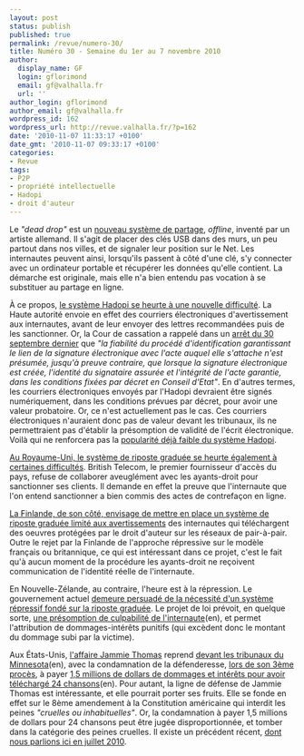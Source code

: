 ```yaml
---
layout: post
status: publish
published: true
permalink: /revue/numero-30/
title: Numéro 30 - Semaine du 1er au 7 novembre 2010
author:
  display_name: GF
  login: gflorimond
  email: gf@valhalla.fr
  url: ''
author_login: gflorimond
author_email: gf@valhalla.fr
wordpress_id: 162
wordpress_url: http://revue.valhalla.fr/?p=162
date: '2010-11-07 11:33:17 +0100'
date_gmt: '2010-11-07 09:33:17 +0100'
categories:
- Revue
tags:
- P2P
- propriété intellectuelle
- Hadopi
- droit d'auteur
---
```

<p>Le <i>"dead drop"</i> est un <a href="http://www.pcinpact.com/actu/news/60175-deaddrops-hadopi-clef-usb-mur.htm">nouveau système de partage</a>, <i>offline</i>, inventé par un artiste allemand. Il s'agit de placer des clés USB dans des murs, un peu partout dans nos villes, et de signaler leur position sur le Net. Les internautes peuvent ainsi, lorsqu'ils passent à côté d'une clé, s'y connecter avec un ordinateur portable et récupérer les données qu'elle contient. La démarche est originale, mais elle n'a bien entendu pas vocation à se substituer au partage en ligne. </p>
<p>À ce propos, <a href="http://www.pcinpact.com/actu/news/60172-cour-cassation-email-validite-hadopi.htm">le système Hadopi se heurte à une nouvelle difficulté</a>. La Haute autorité envoie en effet des courriers électroniques d'avertissement aux internautes, avant de leur envoyer des lettres recommandées puis de les sanctionner. Or, la Cour de cassation a rappelé dans un <a href="http://www.legifrance.gouv.fr/affichJuriJudi.do?oldAction=rechJuriJudi&idTexte=JURITEXT000022879423&fastReqId=707674896&fastPos=1">arrêt du 30 septembre dernier</a> que <i>"la fiabilité du procédé d'identification garantissant le lien de la signature électronique avec l'acte auquel elle s'attache n'est présumée, jusqu'à preuve contraire, que lorsque la signature électronique est créée, l'identité du signataire assurée et l'intégrité de l'acte garantie, dans les conditions fixées par décret en Conseil d'Etat"</i>. En d'autres termes, les courriers électroniques envoyés par l'Hadopi devraient être signés numériquement, dans les conditions prévues par décret, pour avoir une valeur probatoire. Or, ce n'est actuellement pas le cas. Ces courriers électroniques n'auraient donc pas de valeur devant les tribunaux, ils ne permettraient pas d'établir la présomption de validité de l'écrit électronique. Voilà qui ne renforcera pas la <a href="http://www.numerama.com/magazine/17253-hadopi-une-loi-inutile-pour-un-francais-sur-deux.html">popularité déjà faible du système Hadopi</a>.</p>
<p><a href="http://www.numerama.com/magazine/17245-un-fai-britannique-suspend-l-identification-massive-des-pirates.html">Au Royaume-Uni, le système de riposte graduée se heurte également à certaines difficultés</a>. British Telecom, le premier fournisseur d'accès du pays, refuse de collaborer aveuglément avec les ayants-droit pour sanctionner ses clients. Il demande en effet la preuve que l'internaute que l'on entend sanctionner a bien commis des actes de contrefaçon en ligne. </p>
<p><a href="http://www.numerama.com/magazine/17221-la-finlande-songe-a-une-riposte-graduee-limitee-aux-avertissements.html">La Finlande, de son côté, envisage de mettre en place un système de riposte graduée limité aux avertissements</a> des internautes qui téléchargent des oeuvres protégées par le droit d'auteur sur les réseaux de pair-à-pair. Outre le rejet par la Finlande de l'approche répressive sur le modèle français ou britannique, ce qui est intéressant dans ce projet, c'est le fait qu'à aucun moment de la procédure les ayants-droit ne reçoivent communication de l'identité réelle de l'internaute. </p>
<p>En Nouvelle-Zélande, au contraire, l'heure est à la répression. Le gouvernement actuel <a href="http://www.numerama.com/magazine/17229-la-riposte-graduee-demeure-un-objectif-du-gouvernement-neo-zelandais.html">demeure persuadé de la nécessité d'un système répressif fondé sur la riposte graduée</a>. Le projet de loi prévoit, en quelque sorte, <a href="http://arstechnica.com/tech-policy/news/2010/11/new-zealand-p2p-proposal-guilty-until-proven-innocent.ars">une présomption de culpabilité de l'internaute</a><span class="lang">(en)</span>, et permet l'attribution de dommages-intérêts punitifs (qui excèdent donc le montant du dommage subi par la victime).</p>
<p>Aux États-Unis, <a href="http://www.lemonde.fr/tiny/1435826/">l'affaire Jammie Thomas</a> reprend <a href="http://arstechnica.com/tech-policy/news/2010/11/third-jammie-thomas-p2p-trial-begins-it-is-groundhog-day.ars">devant les tribunaux du Minnesota</a><span class="lang">(en)</span>, avec la condamnation de la défenderesse, <a href="http://www.numerama.com/magazine/17233-condamnee-a-payer-15-million-de-dollars-pour-son-troisieme-proces-p2p.html">lors de son 3ème procès</a>, à payer <a href="http://arstechnica.com/tech-policy/news/2010/11/the-first-p2p-case-to.ars">1,5 millions de dollars de dommages et intérêts pour avoir téléchargé 24 chansons</a><span class="lang">(en)</span>. Pour autant, la ligne de défense de Jammie Thomas est intéressante, et elle pourrait porter ses fruits. Elle se fonde en effet sur le 8ème amendement à la Constitution américaine qui interdit les peines <i>"cruelles ou inhabituelles"</i>. Or, la condamnation à payer 1,5 millions de dollars pour 24 chansons peut être jugée disproportionnée, et tomber dans la catégorie des peines cruelles. Il existe un précédent récent, <a href="http://revue.valhalla.fr/numeros/13/">dont nous parlions ici en juillet 2010</a>.</p>

